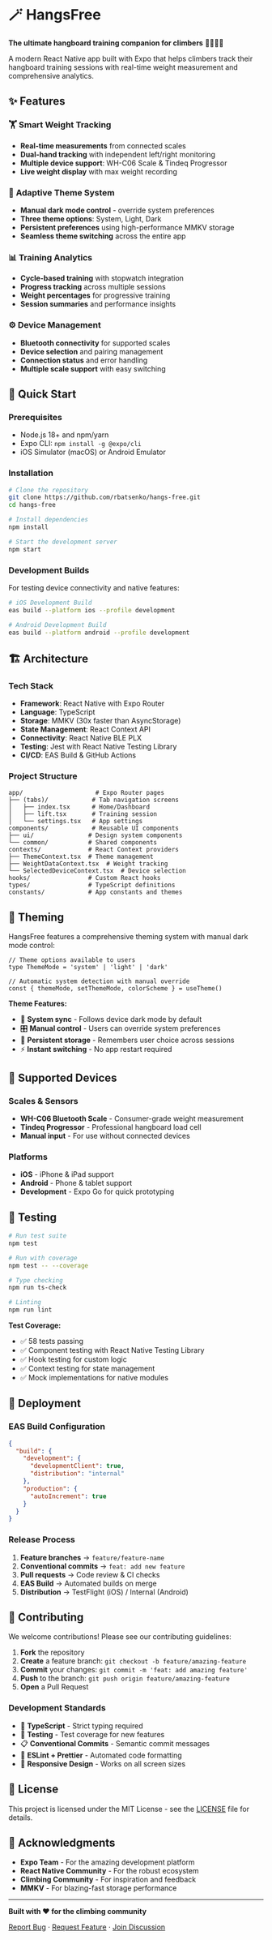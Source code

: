 # 🪄 HangsFree

**The ultimate hangboard training companion for climbers** 🧗‍♀️🧗‍♂️

A modern React Native app built with Expo that helps climbers track their hangboard training sessions with real-time weight measurement and comprehensive analytics.

## ✨ Features

### 🏋️ **Smart Weight Tracking**
- **Real-time measurements** from connected scales
- **Dual-hand tracking** with independent left/right monitoring
- **Multiple device support**: WH-C06 Scale & Tindeq Progressor
- **Live weight display** with max weight recording

### 🎨 **Adaptive Theme System**
- **Manual dark mode control** - override system preferences
- **Three theme options**: System, Light, Dark
- **Persistent preferences** using high-performance MMKV storage
- **Seamless theme switching** across the entire app

### 📊 **Training Analytics**
- **Cycle-based training** with stopwatch integration
- **Progress tracking** across multiple sessions
- **Weight percentages** for progressive training
- **Session summaries** and performance insights

### ⚙️ **Device Management**
- **Bluetooth connectivity** for supported scales
- **Device selection** and pairing management
- **Connection status** and error handling
- **Multiple scale support** with easy switching

## 🚀 Quick Start

### Prerequisites
- Node.js 18+ and npm/yarn
- Expo CLI: `npm install -g @expo/cli`
- iOS Simulator (macOS) or Android Emulator

### Installation

```bash
# Clone the repository
git clone https://github.com/rbatsenko/hangs-free.git
cd hangs-free

# Install dependencies
npm install

# Start the development server
npm start
```

### Development Builds

For testing device connectivity and native features:

```bash
# iOS Development Build
eas build --platform ios --profile development

# Android Development Build  
eas build --platform android --profile development
```

## 🏗️ Architecture

### **Tech Stack**
- **Framework**: React Native with Expo Router
- **Language**: TypeScript
- **Storage**: MMKV (30x faster than AsyncStorage)
- **State Management**: React Context API
- **Connectivity**: React Native BLE PLX
- **Testing**: Jest with React Native Testing Library
- **CI/CD**: EAS Build & GitHub Actions

### **Project Structure**
```
app/                    # Expo Router pages
├── (tabs)/            # Tab navigation screens
│   ├── index.tsx      # Home/Dashboard
│   ├── lift.tsx       # Training session
│   └── settings.tsx   # App settings
components/            # Reusable UI components
├── ui/               # Design system components
└── common/           # Shared components
contexts/             # React Context providers
├── ThemeContext.tsx  # Theme management
├── WeightDataContext.tsx  # Weight tracking
└── SelectedDeviceContext.tsx  # Device selection
hooks/                # Custom React hooks
types/                # TypeScript definitions
constants/            # App constants and themes
```

## 🎨 Theming

HangsFree features a comprehensive theming system with manual dark mode control:

```tsx
// Theme options available to users
type ThemeMode = 'system' | 'light' | 'dark'

// Automatic system detection with manual override
const { themeMode, setThemeMode, colorScheme } = useTheme()
```

**Theme Features:**
- 🔄 **System sync** - Follows device dark mode by default
- 🎛️ **Manual control** - Users can override system preferences  
- 💾 **Persistent storage** - Remembers user choice across sessions
- ⚡ **Instant switching** - No app restart required

## 📱 Supported Devices

### **Scales & Sensors**
- **WH-C06 Bluetooth Scale** - Consumer-grade weight measurement
- **Tindeq Progressor** - Professional hangboard load cell
- **Manual input** - For use without connected devices

### **Platforms**
- **iOS** - iPhone & iPad support
- **Android** - Phone & tablet support  
- **Development** - Expo Go for quick prototyping

## 🧪 Testing

```bash
# Run test suite
npm test

# Run with coverage
npm test -- --coverage

# Type checking
npm run ts-check

# Linting
npm run lint
```

**Test Coverage:**
- ✅ 58 tests passing
- ✅ Component testing with React Native Testing Library
- ✅ Hook testing for custom logic
- ✅ Context testing for state management
- ✅ Mock implementations for native modules

## 🚀 Deployment

### **EAS Build Configuration**
```json
{
  "build": {
    "development": {
      "developmentClient": true,
      "distribution": "internal"
    },
    "production": {
      "autoIncrement": true
    }
  }
}
```

### **Release Process**
1. **Feature branches** → `feature/feature-name`
2. **Conventional commits** → `feat: add new feature`
3. **Pull requests** → Code review & CI checks
4. **EAS Build** → Automated builds on merge
5. **Distribution** → TestFlight (iOS) / Internal (Android)

## 🤝 Contributing

We welcome contributions! Please see our contributing guidelines:

1. **Fork** the repository
2. **Create** a feature branch: `git checkout -b feature/amazing-feature`
3. **Commit** your changes: `git commit -m 'feat: add amazing feature'`
4. **Push** to the branch: `git push origin feature/amazing-feature`
5. **Open** a Pull Request

### **Development Standards**
- 📝 **TypeScript** - Strict typing required
- 🧪 **Testing** - Test coverage for new features
- 📋 **Conventional Commits** - Semantic commit messages
- 🎨 **ESLint + Prettier** - Automated code formatting
- 📱 **Responsive Design** - Works on all screen sizes

## 📄 License

This project is licensed under the MIT License - see the [LICENSE](LICENSE) file for details.

## 🙏 Acknowledgments

- **Expo Team** - For the amazing development platform
- **React Native Community** - For the robust ecosystem
- **Climbing Community** - For inspiration and feedback
- **MMKV** - For blazing-fast storage performance

---

**Built with ❤️ for the climbing community**

[Report Bug](https://github.com/rbatsenko/hangs-free/issues) · [Request Feature](https://github.com/rbatsenko/hangs-free/issues) · [Join Discussion](https://github.com/rbatsenko/hangs-free/discussions)
